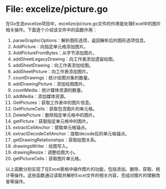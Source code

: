 # File: excelize/picture.go

在Go生态excelize项目中，excelize/picture.go文件的作用是处理Excel中的图片相关操作。下面逐个介绍该文件中的函数作用：

1. parseGraphicOptions：解析图形选项，返回解析后的图形选项信息。
2. AddPicture：向指定单元格添加图片。
3. AddPictureFromBytes：从字节添加图片。
4. addSheetLegacyDrawing：向工作表添加遗留绘图。
5. addSheetDrawing：向工作表添加绘图。
6. addSheetPicture：向工作表添加图片。
7. countDrawings：统计绘图对象的数量。
8. addDrawingPicture：添加绘图图片。
9. countMedia：统计媒体资源的数量。
10. addMedia：添加媒体资源。
11. GetPictures：获取工作表中的图片信息。
12. GetPictureCells：获取包含图片的单元格。
13. DeletePicture：删除指定单元格中的图片。
14. getPicture：获取指定单元格中的图片。
15. extractCellAnchor：提取单元格锚点。
16. extractDecodeCellAnchor：提取decode后的单元格锚点。
17. getDrawingRelationships：获取绘图关系。
18. drawingsWriter：绘图写入。
19. drawingResize：调整绘图大小。
20. getPictureCells：获取图片单元格。

以上函数分别实现了在Excel表格中操作图片的功能，包括添加、删除、获取、统计等操作。这些函数通过读取并解析Excel文件的相关内容，完成对图片的增删改查等操作。

